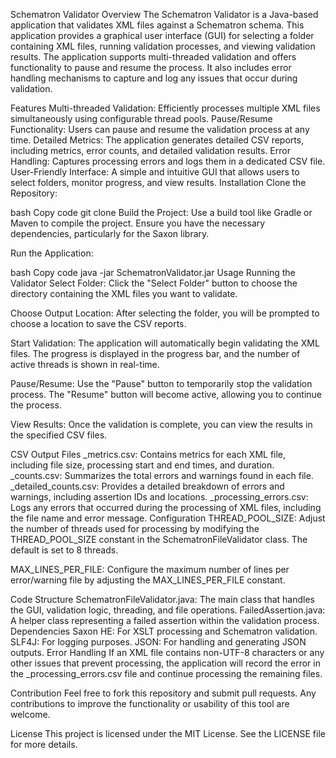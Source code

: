 Schematron Validator
Overview
The Schematron Validator is a Java-based application that validates XML files against a Schematron schema. This application provides a graphical user interface (GUI) for selecting a folder containing XML files, running validation processes, and viewing validation results. The application supports multi-threaded validation and offers functionality to pause and resume the process. It also includes error handling mechanisms to capture and log any issues that occur during validation.

Features
Multi-threaded Validation: Efficiently processes multiple XML files simultaneously using configurable thread pools.
Pause/Resume Functionality: Users can pause and resume the validation process at any time.
Detailed Metrics: The application generates detailed CSV reports, including metrics, error counts, and detailed validation results.
Error Handling: Captures processing errors and logs them in a dedicated CSV file.
User-Friendly Interface: A simple and intuitive GUI that allows users to select folders, monitor progress, and view results.
Installation
Clone the Repository:

bash
Copy code
git clone <repository-url>
Build the Project:
Use a build tool like Gradle or Maven to compile the project. Ensure you have the necessary dependencies, particularly for the Saxon library.

Run the Application:

bash
Copy code
java -jar SchematronValidator.jar
Usage
Running the Validator
Select Folder: Click the "Select Folder" button to choose the directory containing the XML files you want to validate.

Choose Output Location: After selecting the folder, you will be prompted to choose a location to save the CSV reports.

Start Validation: The application will automatically begin validating the XML files. The progress is displayed in the progress bar, and the number of active threads is shown in real-time.

Pause/Resume: Use the "Pause" button to temporarily stop the validation process. The "Resume" button will become active, allowing you to continue the process.

View Results: Once the validation is complete, you can view the results in the specified CSV files.

CSV Output Files
_metrics.csv: Contains metrics for each XML file, including file size, processing start and end times, and duration.
_counts.csv: Summarizes the total errors and warnings found in each file.
_detailed_counts.csv: Provides a detailed breakdown of errors and warnings, including assertion IDs and locations.
_processing_errors.csv: Logs any errors that occurred during the processing of XML files, including the file name and error message.
Configuration
THREAD_POOL_SIZE: Adjust the number of threads used for processing by modifying the THREAD_POOL_SIZE constant in the SchematronFileValidator class. The default is set to 8 threads.

MAX_LINES_PER_FILE: Configure the maximum number of lines per error/warning file by adjusting the MAX_LINES_PER_FILE constant.

Code Structure
SchematronFileValidator.java: The main class that handles the GUI, validation logic, threading, and file operations.
FailedAssertion.java: A helper class representing a failed assertion within the validation process.
Dependencies
Saxon HE: For XSLT processing and Schematron validation.
SLF4J: For logging purposes.
JSON: For handling and generating JSON outputs.
Error Handling
If an XML file contains non-UTF-8 characters or any other issues that prevent processing, the application will record the error in the _processing_errors.csv file and continue processing the remaining files.

Contribution
Feel free to fork this repository and submit pull requests. Any contributions to improve the functionality or usability of this tool are welcome.

License
This project is licensed under the MIT License. See the LICENSE file for more details.